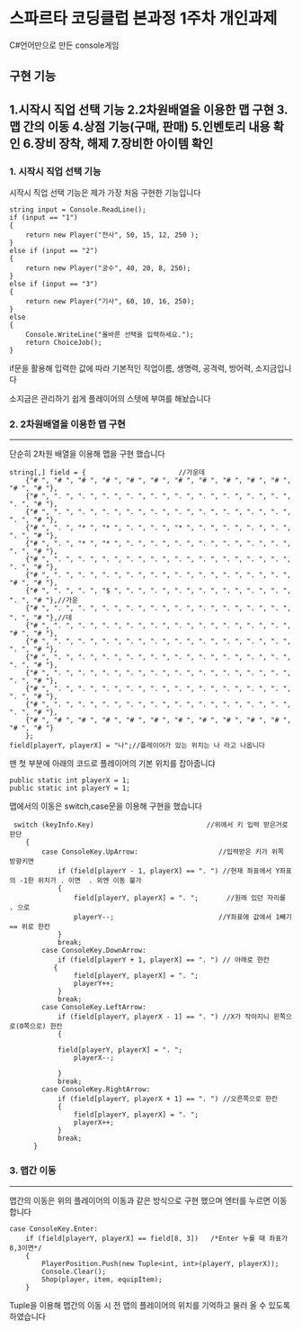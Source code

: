 # 스파르타 코딩클럽 본과정 1주차 개인과제
C#언어만으로 만든 console게임
## 구현 기능
1.시작시 직업 선택 기능
2.2차원배열을 이용한 맵 구현
3.맵 간의 이동
4.상점 기능(구매, 판매)
5.인벤토리 내용 확인
6.장비 장착, 해제
7.장비한 아이템 확인
----
### 1. 시작시 직업 선택 기능
시작시 직업 선택 기능은 제가 가장 처음 구현한 기능입니다 

    string input = Console.ReadLine();
    if (input == "1")
    {
        return new Player("전사", 50, 15, 12, 250 );
    }
    else if (input == "2")
    {
        return new Player("궁수", 40, 20, 8, 250);
    }
    else if (input == "3")
    {
        return new Player("기사", 60, 10, 16, 250);
    }
    else
    {
        Console.WriteLine("올바른 선택을 입력하세요.");
        return ChoiceJob();
    }

if문을 활용해 입력한 값에 따라 기본적인 직업이름, 생명력, 공격력, 방어력, 소지금입니다 

소지금은 관리하기 쉽게 플레이어의 스텟에 부여를 해놨습니다
### 2. 2차원배열을 이용한 맵 구현
----
단순히 2차원 배열을 이용해 맵을 구현 했습니다

    string[,] field = {                       //가운데
        {"# ", "# ", "# ", "# ", "# ", "# ", "# ", "# ", "# ", "# ", "# ", "# ", "# "},
        {"# ", ". ", ". ", ". ", ". ", ". ", ". ", ". ", ". ", ". ", ". ", ". ", "# "},
        {"# ", ". ", ". ", ". ", ". ", ". ", ". ", ". ", ". ", ". ", ". ", ". ", "# "},
        {"# ", ". ", "* ", "* ", ". ", ". ", "* ", ". ", ". ", ". ", ". ", ". ", "# "},
        {"# ", ". ", "* ", "* ", ". ", ". ", ". ", ". ", ". ", ". ", ". ", ". ", "# "},
        {"# ", ". ", ". ", ". ", ". ", ". ", ". ", ". ", ". ", ". ", ". ", ". ", "# "},
        {"# ", ". ", ". ", ". ", ". ", ". ", ". ", ". ", ". ", ". ", ". ", "# ", "# "},
        {"# ", ". ", ". ", "$ ", ". ", ". ", ". ", ". ", ". ", ". ", ". ", ". ", "# "},//가운
        {"# ", ". ", ". ", ". ", ". ", ". ", ". ", ". ", ". ", ". ", ". ", ". ", "# "},//데
        {"# ", ". ", ". ", ". ", ". ", ". ", ". ", ". ", ". ", ". ", ". ", "# ", "# "},
        {"# ", ". ", ". ", ". ", ". ", ". ", ". ", ". ", ". ", ". ", ". ", ". ", "# "},
        {"# ", ". ", ". ", ". ", ". ", ". ", ". ", ". ", ". ", ". ", ". ", ". ", "# "},
        {"# ", ". ", ". ", ". ", ". ", ". ", ". ", ". ", ". ", ". ", ". ", ". ", "# "},
        {"# ", ". ", ". ", ". ", ". ", ". ", ". ", ". ", ". ", ". ", ". ", ". ", "# "},
        {"# ", ". ", ". ", ". ", ". ", ". ", ". ", ". ", ". ", ". ", ". ", ". ", "# "},
        {"# ", "# ", "# ", "# ", "# ", "# ", "# ", "# ", "# ", "# ", "# ", "# ", "# "}
        };
    field[playerY, playerX] = "나";//플레이어가 있는 위치는 나 라고 나옵니다

맨 첫 부분에 아래의 코드로 플레이어의 기본 위치를 잡아줍니댜

    public static int playerX = 1;
    public static int playerY = 1;


맵에서의 이동은 switch,case문을 이용해 구현을 했습니다

     switch (keyInfo.Key)                            //위에서 키 입력 받은거로 판단
        {
            case ConsoleKey.UpArrow:                    //입력받은 키가 위쪽 방향키면
                if (field[playerY - 1, playerX] == ". ") //현재 좌표에서 Y좌표의 -1한 위치가 . 이면  . 외엔 이동 불가
                {
                    field[playerY, playerX] = ". ";       //원래 있던 자리를 . 으로 
                    playerY--;                          //Y좌표에 값에서 1빼기 == 위로 한칸
                }
                break;
            case ConsoleKey.DownArrow:
                if (field[playerY + 1, playerX] == ". ") // 아래로 한칸
               {
                    field[playerY, playerX] = ". ";
                    playerY++;
                }
                break;
            case ConsoleKey.LeftArrow:
                if (field[playerY, playerX - 1] == ". ") //X가 작아지니 왼쪽으로(0쪽으로) 한칸 
                {

                field[playerY, playerX] = ". ";
                    playerX--;

                }
                break;
            case ConsoleKey.RightArrow:
                if (field[playerY, playerX + 1] == ". ") //오른쪽으로 한칸
                {
                    field[playerY, playerX] = ". ";
                    playerX++;
                }
                break;
          }

### 3. 맵간 이동
----
맵간의 이동은 위의 플레이어의 이동과 같은 방식으로 구현 했으며 엔터를 누르면 이동합니다

    case ConsoleKey.Enter:
        if (field[playerY, playerX] == field[8, 3])   /*Enter 누를 때 좌표가  8,3이면*/
        {
            PlayerPosition.Push(new Tuple<int, int>(playerY, playerX));
            Console.Clear();
            Shop(player, item, equipItem);
        }


Tuple을 이용해 맵간의 이동 시 전 맵의 플레이어의 위치를 기억하고 물러 올 수 있도록 하였습니다



